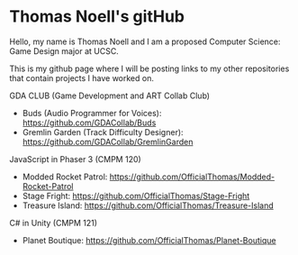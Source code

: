 # Thomas Noell's gitHub

Hello, my name is Thomas Noell and I am a proposed Computer Science: Game Design major at UCSC.

This is my github page where I will be posting links to my other repositories that contain projects I have worked on.

GDA CLUB (Game Development and ART Collab Club)
- Buds (Audio Programmer for Voices): https://github.com/GDACollab/Buds
- Gremlin Garden (Track Difficulty Designer): https://github.com/GDACollab/GremlinGarden

JavaScript in Phaser 3 (CMPM 120)
- Modded Rocket Patrol: https://github.com/OfficialThomas/Modded-Rocket-Patrol
- Stage Fright: https://github.com/OfficialThomas/Stage-Fright
- Treasure Island: https://github.com/OfficialThomas/Treasure-Island

C# in Unity (CMPM 121)
- Planet Boutique: https://github.com/OfficialThomas/Planet-Boutique
